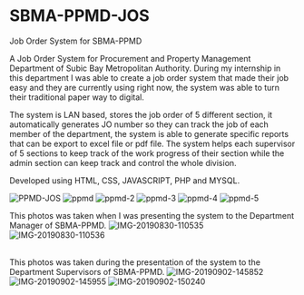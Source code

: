 # SBMA-PPMD-JOS
Job Order System for SBMA-PPMD

A Job Order System for Procurement and Property Management Department of Subic Bay Metropolitan Authority. During my internship in this department I was able to create a job order system that made their job easy and they are currently using right now, the system was able to turn their traditional paper way to digital.

The system is LAN based, stores the job order of 5 different section, it automatically generates JO number so they can track the job of each member of the department, the system is able to generate specific reports that can be export to excel file or pdf file. The system helps each supervisor of 5 sections to keep track of the work progress of their section while the admin section can keep track and control the whole division.

Developed using HTML, CSS, JAVASCRIPT, PHP and MYSQL.

<img src="https://i.ibb.co/8cvnNpp/PPMD-JOS.png" alt="PPMD-JOS" border="0">
<img src="https://i.ibb.co/mF2yprL/ppmd.png" alt="ppmd" border="0">
<img src="https://i.ibb.co/ZLLr8q7/ppmd-2.png" alt="ppmd-2" border="0">
<img src="https://i.ibb.co/qL6QHv1/ppmd-3.png" alt="ppmd-3" border="0">
<img src="https://i.ibb.co/frM3LTv/ppmd-4.png" alt="ppmd-4" border="0">
<img src="https://i.ibb.co/s3DVGkW/ppmd-5.png" alt="ppmd-5" border="0">

<br>

This photos was taken when I was presenting the system to the Department Manager of SBMA-PPMD.
<img src="https://i.ibb.co/d700DXv/IMG-20190830-110535.jpg" alt="IMG-20190830-110535" border="0">
<img src="https://i.ibb.co/Z8KWwtq/IMG-20190830-110536.jpg" alt="IMG-20190830-110536" border="0">

<br>
This photos was taken during the presentation of the system to the Department Supervisors of SBMA-PPMD.
<img src="https://i.ibb.co/HrF0fyj/IMG-20190902-145852.jpg" alt="IMG-20190902-145852" border="0">
<img src="https://i.ibb.co/qx5WQSg/IMG-20190902-145955.jpg" alt="IMG-20190902-145955" border="0">
<img src="https://i.ibb.co/VBrmbBC/IMG-20190902-150240.jpg" alt="IMG-20190902-150240" border="0">
